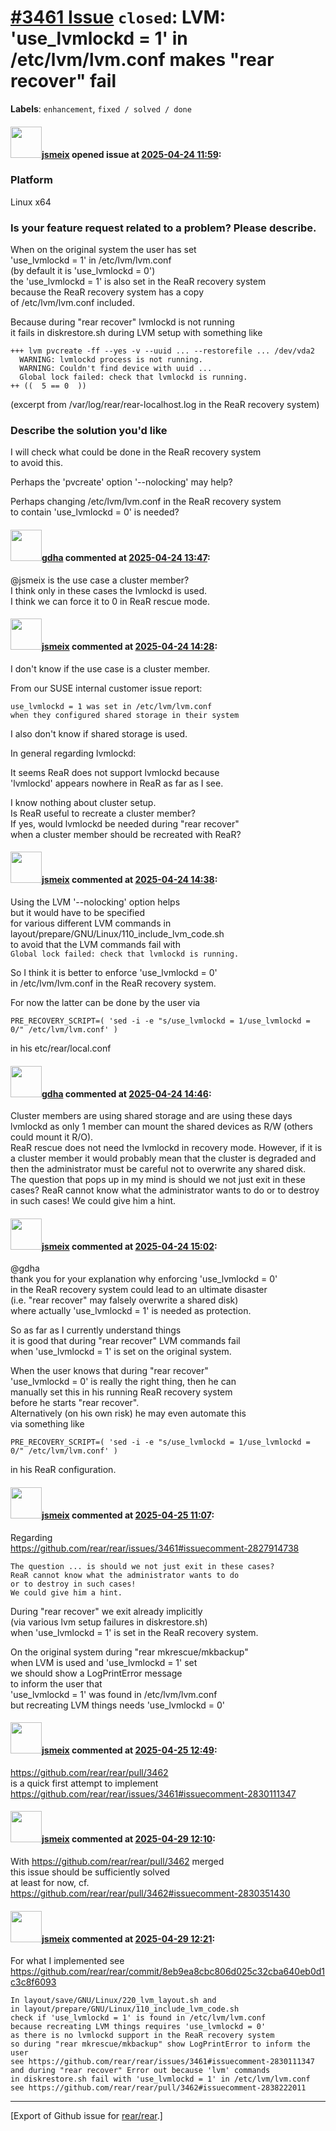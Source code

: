 # [\#3461 Issue](https://github.com/rear/rear/issues/3461) `closed`: LVM: 'use\_lvmlockd = 1' in /etc/lvm/lvm.conf makes "rear recover" fail

**Labels**: `enhancement`, `fixed / solved / done`

#### <img src="https://avatars.githubusercontent.com/u/1788608?u=925fc54e2ce01551392622446ece427f51e2f0ce&v=4" width="50">[jsmeix](https://github.com/jsmeix) opened issue at [2025-04-24 11:59](https://github.com/rear/rear/issues/3461):

### Platform

Linux x64

### Is your feature request related to a problem? Please describe.

When on the original system the user has set  
'use\_lvmlockd = 1' in /etc/lvm/lvm.conf  
(by default it is 'use\_lvmlockd = 0')  
the 'use\_lvmlockd = 1' is also set in the ReaR recovery system  
because the ReaR recovery system has a copy  
of /etc/lvm/lvm.conf included.

Because during "rear recover" lvmlockd is not running  
it fails in diskrestore.sh during LVM setup with something like

    +++ lvm pvcreate -ff --yes -v --uuid ... --restorefile ... /dev/vda2
      WARNING: lvmlockd process is not running.
      WARNING: Couldn't find device with uuid ...
      Global lock failed: check that lvmlockd is running.
    ++ ((  5 == 0  ))

(excerpt from /var/log/rear/rear-localhost.log in the ReaR recovery
system)

### Describe the solution you'd like

I will check what could be done in the ReaR recovery system  
to avoid this.

Perhaps the 'pvcreate' option '--nolocking' may help?

Perhaps changing /etc/lvm/lvm.conf in the ReaR recovery system  
to contain 'use\_lvmlockd = 0' is needed?

#### <img src="https://avatars.githubusercontent.com/u/888633?u=cdaeb31efcc0048d3619651aa18dd4b76e636b21&v=4" width="50">[gdha](https://github.com/gdha) commented at [2025-04-24 13:47](https://github.com/rear/rear/issues/3461#issuecomment-2827695097):

@jsmeix is the use case a cluster member?  
I think only in these cases the lvmlockd is used.  
I think we can force it to 0 in ReaR rescue mode.

#### <img src="https://avatars.githubusercontent.com/u/1788608?u=925fc54e2ce01551392622446ece427f51e2f0ce&v=4" width="50">[jsmeix](https://github.com/jsmeix) commented at [2025-04-24 14:28](https://github.com/rear/rear/issues/3461#issuecomment-2827858582):

I don't know if the use case is a cluster member.

From our SUSE internal customer issue report:

    use_lvmlockd = 1 was set in /etc/lvm/lvm.conf
    when they configured shared storage in their system

I also don't know if shared storage is used.

In general regarding lvmlockd:

It seems ReaR does not support lvmlockd because  
'lvmlockd' appears nowhere in ReaR as far as I see.

I know nothing about cluster setup.  
Is ReaR useful to recreate a cluster member?  
If yes, would lvmlockd be needed during "rear recover"  
when a cluster member should be recreated with ReaR?

#### <img src="https://avatars.githubusercontent.com/u/1788608?u=925fc54e2ce01551392622446ece427f51e2f0ce&v=4" width="50">[jsmeix](https://github.com/jsmeix) commented at [2025-04-24 14:38](https://github.com/rear/rear/issues/3461#issuecomment-2827889626):

Using the LVM '--nolocking' option helps  
but it would have to be specified  
for various different LVM commands in  
layout/prepare/GNU/Linux/110\_include\_lvm\_code.sh  
to avoid that the LVM commands fail with  
`Global lock failed: check that lvmlockd is running.`

So I think it is better to enforce 'use\_lvmlockd = 0'  
in /etc/lvm/lvm.conf in the ReaR recovery system.

For now the latter can be done by the user via

    PRE_RECOVERY_SCRIPT=( 'sed -i -e "s/use_lvmlockd = 1/use_lvmlockd = 0/" /etc/lvm/lvm.conf' )

in his etc/rear/local.conf

#### <img src="https://avatars.githubusercontent.com/u/888633?u=cdaeb31efcc0048d3619651aa18dd4b76e636b21&v=4" width="50">[gdha](https://github.com/gdha) commented at [2025-04-24 14:46](https://github.com/rear/rear/issues/3461#issuecomment-2827914738):

Cluster members are using shared storage and are using these days
lvmlockd as only 1 member can mount the shared devices as R/W (others
could mount it R/O).  
ReaR rescue does not need the lvmlockd in recovery mode. However, if it
is a cluster member it would probably mean that the cluster is degraded
and then the administrator must be careful not to overwrite any shared
disk.  
The question that pops up in my mind is should we not just exit in these
cases? ReaR cannot know what the administrator wants to do or to destroy
in such cases! We could give him a hint.

#### <img src="https://avatars.githubusercontent.com/u/1788608?u=925fc54e2ce01551392622446ece427f51e2f0ce&v=4" width="50">[jsmeix](https://github.com/jsmeix) commented at [2025-04-24 15:02](https://github.com/rear/rear/issues/3461#issuecomment-2827963309):

@gdha  
thank you for your explanation why enforcing 'use\_lvmlockd = 0'  
in the ReaR recovery system could lead to an ultimate disaster  
(i.e. "rear recover" may falsely overwrite a shared disk)  
where actually 'use\_lvmlockd = 1' is needed as protection.

So as far as I currently understand things  
it is good that during "rear recover" LVM commands fail  
when 'use\_lvmlockd = 1' is set on the original system.

When the user knows that during "rear recover"  
'use\_lvmlockd = 0' is really the right thing, then he can  
manually set this in his running ReaR recovery system  
before he starts "rear recover".  
Alternatively (on his own risk) he may even automate this  
via something like

    PRE_RECOVERY_SCRIPT=( 'sed -i -e "s/use_lvmlockd = 1/use_lvmlockd = 0/" /etc/lvm/lvm.conf' )

in his ReaR configuration.

#### <img src="https://avatars.githubusercontent.com/u/1788608?u=925fc54e2ce01551392622446ece427f51e2f0ce&v=4" width="50">[jsmeix](https://github.com/jsmeix) commented at [2025-04-25 11:07](https://github.com/rear/rear/issues/3461#issuecomment-2830111347):

Regarding  
<https://github.com/rear/rear/issues/3461#issuecomment-2827914738>

    The question ... is should we not just exit in these cases?
    ReaR cannot know what the administrator wants to do
    or to destroy in such cases!
    We could give him a hint.

During "rear recover" we exit already implicitly  
(via various lvm setup failures in diskrestore.sh)  
when 'use\_lvmlockd = 1' is set in the ReaR recovery system.

On the original system during "rear mkrescue/mkbackup"  
when LVM is used and 'use\_lvmlockd = 1' set  
we should show a LogPrintError message  
to inform the user that  
'use\_lvmlockd = 1' was found in /etc/lvm/lvm.conf  
but recreating LVM things needs 'use\_lvmlockd = 0'

#### <img src="https://avatars.githubusercontent.com/u/1788608?u=925fc54e2ce01551392622446ece427f51e2f0ce&v=4" width="50">[jsmeix](https://github.com/jsmeix) commented at [2025-04-25 12:49](https://github.com/rear/rear/issues/3461#issuecomment-2830341471):

<https://github.com/rear/rear/pull/3462>  
is a quick first attempt to implement  
<https://github.com/rear/rear/issues/3461#issuecomment-2830111347>

#### <img src="https://avatars.githubusercontent.com/u/1788608?u=925fc54e2ce01551392622446ece427f51e2f0ce&v=4" width="50">[jsmeix](https://github.com/jsmeix) commented at [2025-04-29 12:10](https://github.com/rear/rear/issues/3461#issuecomment-2838572248):

With <https://github.com/rear/rear/pull/3462> merged  
this issue should be sufficiently solved  
at least for now, cf.  
<https://github.com/rear/rear/pull/3462#issuecomment-2830351430>

#### <img src="https://avatars.githubusercontent.com/u/1788608?u=925fc54e2ce01551392622446ece427f51e2f0ce&v=4" width="50">[jsmeix](https://github.com/jsmeix) commented at [2025-04-29 12:21](https://github.com/rear/rear/issues/3461#issuecomment-2838607357):

For what I implemented see  
<https://github.com/rear/rear/commit/8eb9ea8cbc806d025c32cba640eb0d1c3c8f6093>

    In layout/save/GNU/Linux/220_lvm_layout.sh and
    in layout/prepare/GNU/Linux/110_include_lvm_code.sh
    check if 'use_lvmlockd = 1' is found in /etc/lvm/lvm.conf
    because recreating LVM things requires 'use_lvmlockd = 0'
    as there is no lvmlockd support in the ReaR recovery system
    so during "rear mkrescue/mkbackup" show LogPrintError to inform the user
    see https://github.com/rear/rear/issues/3461#issuecomment-2830111347
    and during "rear recover" Error out because 'lvm' commands
    in diskrestore.sh fail with 'use_lvmlockd = 1' in /etc/lvm/lvm.conf
    see https://github.com/rear/rear/pull/3462#issuecomment-2838222011

------------------------------------------------------------------------

\[Export of Github issue for
[rear/rear](https://github.com/rear/rear).\]
